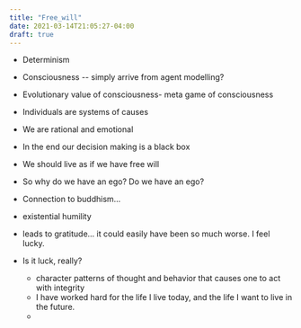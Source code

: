 ```yaml
---
title: "Free_will"
date: 2021-03-14T21:05:27-04:00
draft: true
---
```

* Determinism
* Consciousness -- simply arrive from agent modelling?
* Evolutionary value of consciousness- meta game of consciousness

* Individuals are systems of causes
* We are rational and emotional
* In the end our decision making is a black box
* We should live as if we have free will
* So why do we have an ego? Do we have an ego?
* Connection to buddhism...
* existential humility

* leads to gratitude... it could easily have been so much worse. I feel lucky.

* Is it luck, really?
  * character patterns of thought and behavior that causes one to act with integrity
  * I have worked hard for the life I live today, and the life I want to live in the future.
  * 